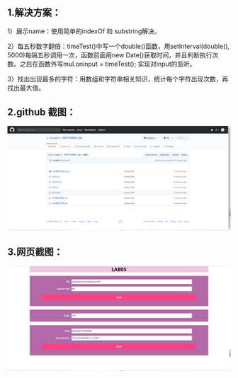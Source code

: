 
1.解决方案：
--------
1）展示name：使用简单的indexOf 和 substring解决。

2）每五秒数字翻倍：timeTest()中写一个double()函数，用setInterval(double(), 5000)每隔五秒调用一次，函数前面用new Date()获取时间，并且判断执行次数。之后在函数外写mul.oninput = timeTest(); 实现对input的监听。

3）找出出现最多的字符：用数组和字符串相关知识，统计每个字符出现次数，再找出最大值。

2.github 截图：
---------
![sample](pictures\github.png)

3.网页截图：
---------
![sample](pictures\webpage.png)
